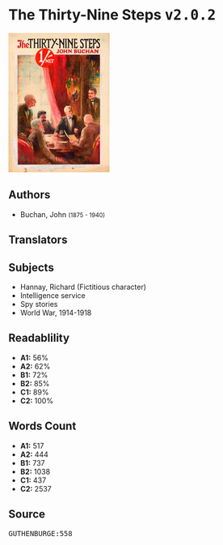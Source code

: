 # The Thirty-Nine Steps <kbd>v2.0.2</kbd>

![](./cover.medium.jpg "")

## Authors


 - Buchan, John <small>(1875 - 1940)</small>

## Translators



## Subjects


 - Hannay, Richard (Fictitious character)
 - Intelligence service
 - Spy stories
 - World War, 1914-1918

## Readablility


 - **A1:** 56%
 - **A2:** 62%
 - **B1:** 72%
 - **B2:** 85%
 - **C1:** 89%
 - **C2:** 100%

## Words Count


 - **A1:** 517
 - **A2:** 444
 - **B1:** 737
 - **B2:** 1038
 - **C1:** 437
 - **C2:** 2537

## Source


<kbd>GUTHENBURGE:558</kbd>
